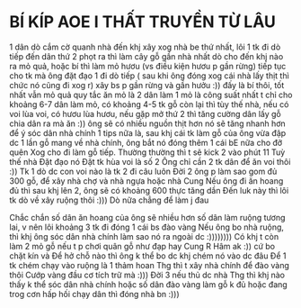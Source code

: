 # BÍ KÍP AOE I THẤT TRUYỀN TỪ LÂU
1 dân dò cắm cờ quanh nhà đến khj xây xog nhà be thứ nhất, lôi 1 tk đi dò tiếp đến dân thứ 2 phọt ra thì làm cây gỗ gần nhà nhất dò cho đến khj nào ra mỏ quả, hoặc bí thì làm mỏ hươu (vs điều kiện hươu p gần rừng) tiếp tục cho tk mà ông đặt đạo 1 đi dò tiếp ( sau khi ông đóng xog cái nhà lấy thịt thì chức nó cũng đi xog r)  xây bs p gần rừng và gần hưởu :)) đấy là bí thôi, tốt nhất vẫn mỏ quả quy tắc ăn mỏ là 2 dân làm 1 mỏ là công suất nhất t chỉ cho khoảng 6-7 dân làm mỏ, có khoảng 4-5 tk gỗ còn lại thì tùy thế nhà, nếu có voi lùa voi, có hươu lùa hươu, nếu gặp mở thứ 2 thì tăng cường dân lấy gỗ chia dân ra mà ăn :)) ông sẽ có nhiều nguồn thịt hơn nó sẽ tăng nhanh hơn
để ý sóc dân nhà chính
1 tips nữa là, sau khj cái tk làm gỗ của ông vừa đập dc 1 lần gỗ mang về nhà chính, ông bắt nó đóng thêm 1 cái bE nữa cho đỡ quên
Xog cho đi làm gỗ tiếp. Thường thường thì t sẽ kick 2 vào phút 11
Tuỳ thế nhà
Đặt đạo nó
Đặt tk hùa voi là số 2
Ông chỉ cần 2 tk dân để ăn voi thôi :))
Tk 1 dò dc con voi nào là tk 2 đi câu luôn
Đời 2 ông p làm sao gom đủ 300 gỗ, để xây nhà chợ và nhà ngựa hoặc nhà Cung
Nếu ông đi ăn hoang đủ thì sau khj lên 2, ông sẽ có khoảng 600 thực tăng dần
Đến luk này thì lôi tk dò về xây ruộng thôi :)))
Dò nữa chẳng để làm j đau 

Chắc chắn số dân ăn hoang của ông sẽ nhiều hơn số dân làm ruộng tương lai, v nên lôi khoảng 3 tk đi đóng 1 cái bs đào vàng
Nếu ông bo nhà ruộng, thì khj ông sóc dân nhà chính làm sao nó ra ngoài dc :))))))))
Có khj t còn làm 2 mỏ gỗ nếu t p chơi quân gỗ như đạp hay Cung R
Hâm ak :)) cứ bo chặt kín và
Để hở chỗ nào thì ông k thể bo dc khj chém nó vào dc đâu
Để 1 tk chém chạy vào ruộng là 1 thảm hoan
Thg thì t xây nhà chính để đào vàng thôi
Cướp vàng đầu cơ tích trữ mà :)))
Đời 3 nếu thủ dc nhà
Thg thì khj nào thấy k thể sóc dân nhà chính hoặc số dân đào vàng làm gỗ k đủ hoặc đang trog cơn hấp hối chạy dân thì đóng nhà bn :)))
